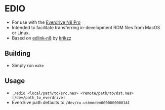 # EDIO
* For use with the [Everdrive N8 Pro](https://krikzz.com/our-products/cartridges/everdrive-n8-pro-72pin.html)
* Intended to facilitate transferring in-development ROM files from MacOS or Linux.
* Based on [edlink-n8](https://github.com/krikzz/EDN8-PRO/tree/master/edlink-n8) by [krikzz](https://twitter.com/krikzz)
## Building
* Simply run `make`
## Usage
* `./edio <local/path/to/src.nes> <remote/path/to/dst.nes> [/dev/path_to_everdrive]`
* Everdrive path defaults to `/dev/cu.usbmodem00000000001A1`